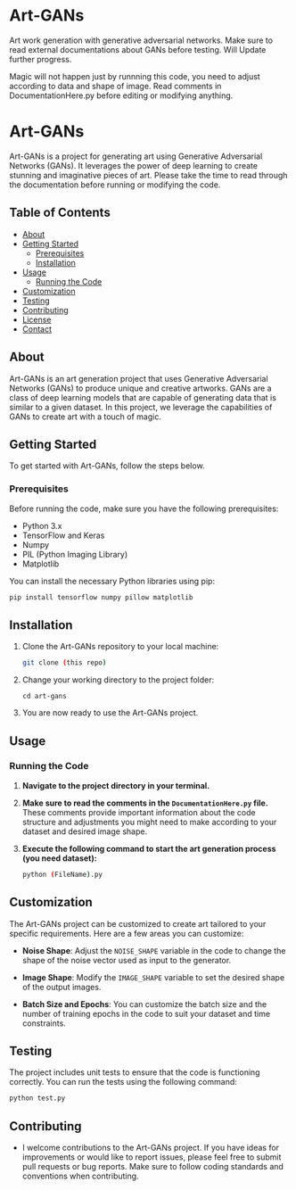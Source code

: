 # Art-GANs
Art work generation with generative adversarial networks. Make sure to read external documentations about GANs before testing.
Will Update further progress.

Magic will not happen just by runnning this code, you need to adjust according to data and shape of image. Read comments in DocumentationHere.py before editing or modifying anything.


# Art-GANs

Art-GANs is a project for generating art using Generative Adversarial Networks (GANs). It leverages the power of deep learning to create stunning and imaginative pieces of art. Please take the time to read through the documentation before running or modifying the code.


## Table of Contents

- [About](#about)
- [Getting Started](#getting-started)
  - [Prerequisites](#prerequisites)
  - [Installation](#installation)
- [Usage](#usage)
  - [Running the Code](#running-the-code)
- [Customization](#customization)
- [Testing](#testing)
- [Contributing](#contributing)
- [License](#license)
- [Contact](#contact)

## About

Art-GANs is an art generation project that uses Generative Adversarial Networks (GANs) to produce unique and creative artworks. GANs are a class of deep learning models that are capable of generating data that is similar to a given dataset. In this project, we leverage the capabilities of GANs to create art with a touch of magic.

## Getting Started

To get started with Art-GANs, follow the steps below.

### Prerequisites

Before running the code, make sure you have the following prerequisites:

- Python 3.x
- TensorFlow and Keras
- Numpy
- PIL (Python Imaging Library)
- Matplotlib

You can install the necessary Python libraries using pip:

```bash
pip install tensorflow numpy pillow matplotlib
```

## Installation

1. Clone the Art-GANs repository to your local machine:

   ```bash
   git clone (this repo)
   ```

2. Change your working directory to the project folder:
   ```
   cd art-gans
   ```
   
3. You are now ready to use the Art-GANs project.


## Usage

### Running the Code

1. **Navigate to the project directory in your terminal.**

2. **Make sure to read the comments in the `DocumentationHere.py` file.** These comments provide important information about the code structure and adjustments you might need to make according to your dataset and desired image shape.

3. **Execute the following command to start the art generation process (you need dataset):**

   ```bash
   python (FileName).py
   ```

## Customization

The Art-GANs project can be customized to create art tailored to your specific requirements. Here are a few areas you can customize:

- **Noise Shape**: Adjust the `NOISE_SHAPE` variable in the code to change the shape of the noise vector used as input to the generator.

- **Image Shape**: Modify the `IMAGE_SHAPE` variable to set the desired shape of the output images.

- **Batch Size and Epochs**: You can customize the batch size and the number of training epochs in the code to suit your dataset and time constraints.

## Testing

The project includes unit tests to ensure that the code is functioning correctly. You can run the tests using the following command:

```bash
python test.py
```

## Contributing
- I welcome contributions to the Art-GANs project. If you have ideas for improvements or would like to report issues, please feel free to submit pull requests or bug reports. Make sure to follow coding standards and conventions when contributing.

